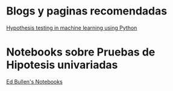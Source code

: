 # Blogs y paginas recomendadas

[Hypothesis testing in machine learning using Python](https://towardsdatascience.com/hypothesis-testing-in-machine-learning-using-python-a0dc89e169ce)

# Notebooks sobre Pruebas de Hipotesis univariadas

[Ed Bullen's Notebooks](https://github.com/edbullen/Hypothesis)
